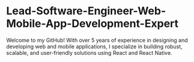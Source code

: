 # Lead-Software-Engineer-Web-Mobile-App-Development-Expert
Welcome to my GitHub!    With over 5 years of experience in designing and developing web and mobile applications, I specialize in building robust, scalable, and user-friendly solutions using React and React Native.
